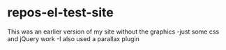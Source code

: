 # repos-el-test-site
This was an earlier version of my site without the graphics -just some css and jQuery work -I also used a parallax plugin
